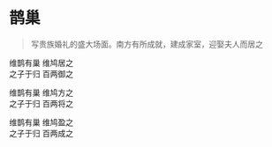 # 鹊巢

> 写贵族婚礼的盛大场面。南方有所成就，建成家室，迎娶夫人而居之

维鹊有巢 维鸠居之  
之子于归 百两御之

维鹊有巢 维鸠方之  
之子于归 百两将之

维鹊有巢 维鸠盈之  
之子于归 百两成之